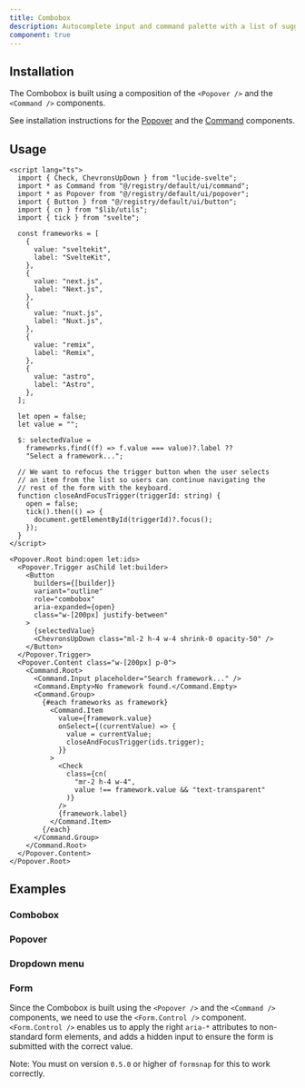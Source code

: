 ```yaml
---
title: Combobox
description: Autocomplete input and command palette with a list of suggestions.
component: true
---
```


<script>
  import { ComponentPreview, ManualInstall, Callout } from '$lib/components/docs';
</script>

<ComponentPreview name="combobox-demo">

<div />

</ComponentPreview>

## Installation

The Combobox is built using a composition of the `<Popover />` and the `<Command />` components.

See installation instructions for the [Popover](/docs/components/popover#installation) and the [Command](/docs/components/command#installation) components.

## Usage

```svelte
<script lang="ts">
  import { Check, ChevronsUpDown } from "lucide-svelte";
  import * as Command from "@/registry/default/ui/command";
  import * as Popover from "@/registry/default/ui/popover";
  import { Button } from "@/registry/default/ui/button";
  import { cn } from "$lib/utils";
  import { tick } from "svelte";

  const frameworks = [
    {
      value: "sveltekit",
      label: "SvelteKit",
    },
    {
      value: "next.js",
      label: "Next.js",
    },
    {
      value: "nuxt.js",
      label: "Nuxt.js",
    },
    {
      value: "remix",
      label: "Remix",
    },
    {
      value: "astro",
      label: "Astro",
    },
  ];

  let open = false;
  let value = "";

  $: selectedValue =
    frameworks.find((f) => f.value === value)?.label ??
    "Select a framework...";

  // We want to refocus the trigger button when the user selects
  // an item from the list so users can continue navigating the
  // rest of the form with the keyboard.
  function closeAndFocusTrigger(triggerId: string) {
    open = false;
    tick().then(() => {
      document.getElementById(triggerId)?.focus();
    });
  }
</script>

<Popover.Root bind:open let:ids>
  <Popover.Trigger asChild let:builder>
    <Button
      builders={[builder]}
      variant="outline"
      role="combobox"
      aria-expanded={open}
      class="w-[200px] justify-between"
    >
      {selectedValue}
      <ChevronsUpDown class="ml-2 h-4 w-4 shrink-0 opacity-50" />
    </Button>
  </Popover.Trigger>
  <Popover.Content class="w-[200px] p-0">
    <Command.Root>
      <Command.Input placeholder="Search framework..." />
      <Command.Empty>No framework found.</Command.Empty>
      <Command.Group>
        {#each frameworks as framework}
          <Command.Item
            value={framework.value}
            onSelect={(currentValue) => {
              value = currentValue;
              closeAndFocusTrigger(ids.trigger);
            }}
          >
            <Check
              class={cn(
                "mr-2 h-4 w-4",
                value !== framework.value && "text-transparent"
              )}
            />
            {framework.label}
          </Command.Item>
        {/each}
      </Command.Group>
    </Command.Root>
  </Popover.Content>
</Popover.Root>
```

## Examples

### Combobox

<ComponentPreview name="combobox-demo">

<div />

</ComponentPreview>

### Popover

<ComponentPreview name="combobox-popover">

<div />

</ComponentPreview>

### Dropdown menu

<ComponentPreview name="combobox-dropdown-menu">

<div />

</ComponentPreview>

### Form

Since the Combobox is built using the `<Popover />` and the `<Command />` components, we need to use the `<Form.Control />` component. `<Form.Control />` enables us to apply the right `aria-*` attributes to non-standard form elements, and adds a hidden input to ensure the form is submitted with the correct value.

Note: You must on version `0.5.0` or higher of `formsnap` for this to work correctly.

<ComponentPreview name="combobox-form">

<div />

</ComponentPreview>
